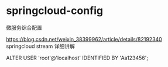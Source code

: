 # springcloud-config
微服务综合配置

https://blog.csdn.net/weixin_38399962/article/details/82192340     springcloud stream 详细讲解



ALTER USER 'root'@'localhost' IDENTIFIED BY 'Aa123456';
